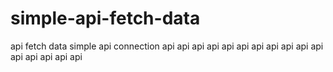 # simple-api-fetch-data
api fetch data simple
api connection
api api api api api api api api api api api api api api api api
 
